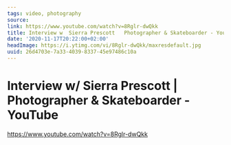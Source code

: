 ```yaml
---
tags: video, photography
source:
link: https://www.youtube.com/watch?v=8Rglr-dwQkk
title: Interview w  Sierra Prescott   Photographer & Skateboarder - YouTube
date: '2020-11-17T20:22:00+02:00'
headImage: https://i.ytimg.com/vi/8Rglr-dwQkk/maxresdefault.jpg
uuid: 26d4703e-7a33-4039-8337-45e97486c10a
---
```


# Interview w/ Sierra Prescott | Photographer & Skateboarder - YouTube
https://www.youtube.com/watch?v=8Rglr-dwQkk
